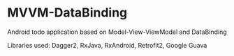 # MVVM-DataBinding
Android todo application based on Model-View-ViewModel and DataBinding 

Libraries used: Dagger2, RxJava, RxAndroid, Retrofit2, Google Guava
